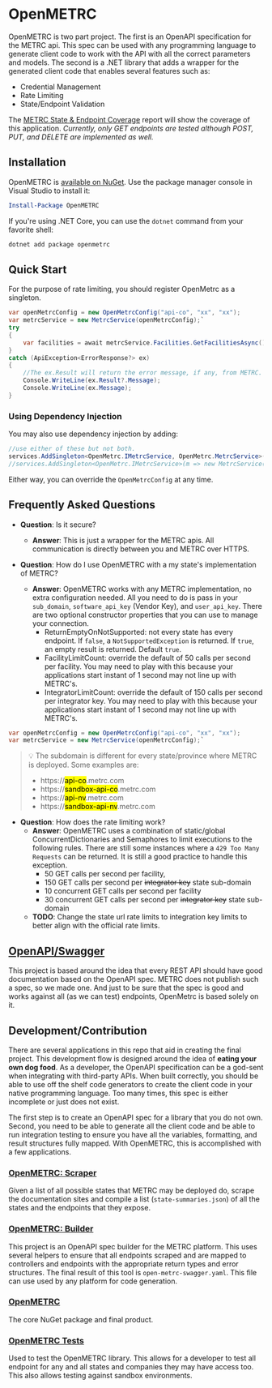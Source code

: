 # OpenMETRC

OpenMETRC is two part project. The first is an OpenAPI specification for the METRC api. This spec can be used with any programming language to generate client code to work with the API with all the correct parameters and models. The second is a .NET library that adds a wrapper for the generated client code that enables several features such as:

* Credential Management
* Rate Limiting
* State/Endpoint Validation

The [METRC State &amp; Endpoint Coverage](src\OpenMetrc\Data\MetrcEndpointsSummary.md) report will show the coverage of this application. _Currently, only GET endpoints are tested although POST, PUT, and DELETE are implemented as well._

## Installation

OpenMETRC is [available on NuGet](https://github.com/codecooper/OpenMetrc/). Use the package manager console in Visual Studio to install it:

```powershell
Install-Package OpenMETRC
```

If you're using .NET Core, you can use the `dotnet` command from your favorite shell:

```sh
dotnet add package openmetrc
```

## Quick Start

For the purpose of rate limiting, you should register OpenMetrc as a singleton.

```c#
var openMetrcConfig = new OpenMetrcConfig("api-co", "xx", "xx");
var metrcService = new MetrcService(openMetrcConfig);`
try
{
    var facilities = await metrcService.Facilities.GetFacilitiesAsync();
}
catch (ApiException<ErrorResponse?> ex)
{
    //The ex.Result will return the error message, if any, from METRC.
    Console.WriteLine(ex.Result?.Message);
    Console.WriteLine(ex.Message);
}
```

### Using Dependency Injection

You may also use dependency injection by adding:

```csharp
//use either of these but not both.
services.AddSingleton<OpenMetrc.IMetrcService, OpenMetrc.MetrcService>();
//services.AddSingleton<OpenMetrc.IMetrcService>(m => new MetrcService(new OpenMetrcConfig("xx","xx","xx",true)));
```

Either way, you can override the `OpenMetrcConfig` at any time.

## Frequently Asked Questions

* **Question**: Is it secure?
  * **Answer**: This is  just a wrapper for the METRC apis. All communication is directly between you and METRC over HTTPS. 

* **Question**: How do I use OpenMETRC with a my state's implementation of METRC?
  * **Answer**: OpenMETRC works with any METRC implementation, no extra configuration needed. All you need to do is pass in your `sub_domain`, `software_api_key` (Vendor Key), and `user_api_key`. There are two optional constructor properties that you can use to manage your connection.
    * ReturnEmptyOnNotSupported: not every state has every endpoint. If `false`, a `NotSupportedException` is returned. If `true`, an empty result is returned. Default `true`.
    * FacilityLimitCount: override the default of 50 calls per second per facility. You may need to play with this because your applications start instant of 1 second may not line up with METRC's.
    * IntegratorLimitCount: override the default of 150 calls per second per integrator key. You may need to play with this because your applications start instant of 1 second may not line up with METRC's.

```c#
var openMetrcConfig = new OpenMetrcConfig("api-co", "xx", "xx");
var metrcService = new MetrcService(openMetrcConfig);`
```

> :bulb: The subdomain is different for every state/province where METRC is deployed. Some examples are:
> * https://<mark>api-co</mark>.metrc.com
> * https://<mark>sandbox-api-co</mark>.metrc.com
> * https://<mark>api-nv</mark>.metrc.com
> * https://<mark>sandbox-api-nv</mark>.metrc.com


* **Question**: How does the rate limiting work?
  * **Answer**: OpenMETRC uses a combination of static/global ConcurrentDictionaries and Semaphores to limit executions to the following rules. There are still some instances where a `429 Too Many Requests` can be returned. It is still a good practice to handle this exception.
    * 50 GET calls per second per facility,
    * 150 GET calls per second per ~~integrator key~~ state sub-domain
    * 10 concurrent GET calls per second per facility
    * 30 concurrent GET calls per second per ~~integrator key~~ state sub-domain
  * **TODO**: Change the state url rate limits to integration key limits to better align with the official rate limits.

## [OpenAPI/Swagger](https://swagger.io/specification/)

This project is based around the idea that every REST API should have good documentation based on the OpenAPI spec. METRC does not publish such a spec, so we made one. And just to be sure that the spec is good and works against all (as we can test) endpoints, OpenMetrc is based solely on it.

## Development/Contribution

There are several applications in this repo that aid in creating the final project. This development flow is designed around the idea of **eating your own dog food**. As a developer, the OpenAPI specification can be a god-sent when integrating with third-party APIs. When built correctly, you should be able to use off the shelf code generators to create the client code in your native programming language. Too many times, this spec is either incomplete or just does not exist.

The first step is to create an OpenAPI spec for a library that you do not own. Second, you need to be able to generate all the client code and be able to run integration testing to ensure you have all the variables, formatting, and result structures fully mapped. With OpenMETRC, this is accomplished with a few applications.

### [OpenMETRC: Scraper](src/OpenMetrc.Scraper/readme.md)

Given a list of all possible states that METRC may be deployed do, scrape the documentation sites and compile a list (`state-summaries.json`) of all the states and the endpoints that they expose.

### [OpenMETRC: Builder](src/OpenMetrc.Builder/readme.md)

This project is an OpenAPI spec builder for the METRC platform. This uses several helpers to ensure that all endpoints scraped and are mapped to controllers and endpoints with the appropriate return types and error structures. The final result of this tool is `open-metrc-swagger.yaml`. This file can use used by any platform for code generation.

### [OpenMETRC](src/OpenMetrc/readme.md)

The core NuGet package and final product.

### [OpenMETRC Tests](tests/OpenMetrc.Tests/readme.md)

Used to test the OpenMETRC  library. This allows for a developer to test all endpoint for any and all states and companies they may have access too. This also allows testing against sandbox environments.

